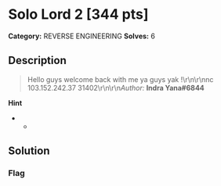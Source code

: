 # Solo Lord 2 [344 pts]

**Category:** REVERSE ENGINEERING
**Solves:** 6

## Description
>Hello guys welcome back with me ya guys yak !\r\n\r\nnc 103.152.242.37 31402\r\n\r\n*Author:* **Indra Yana#6844**

**Hint**
* -

## Solution

### Flag

